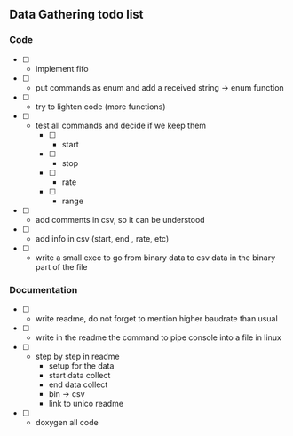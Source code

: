 ## Data Gathering todo list

### Code
- [ ] - implement fifo
- [ ] - put commands as enum and add a received string -> enum function
- [ ] - try to lighten code (more functions)
- [ ] - test all commands and decide if we keep them
    - [ ] - start
    - [ ] - stop
    - [ ] - rate
    - [ ] - range
- [ ] - add comments in csv, so it can be understood
- [ ] - add info in csv (start, end , rate, etc)
- [ ] - write a small exec to go from binary data to csv data in the binary part of the file

### Documentation
- [ ] - write readme, do not forget to mention higher baudrate than usual
- [ ] - write in the readme the command to pipe console into a file in linux
- [ ] - step by step in readme
    * setup for the data
    * start data collect
    * end data collect
    * bin -> csv
    * link to unico readme

- [ ] - doxygen all code